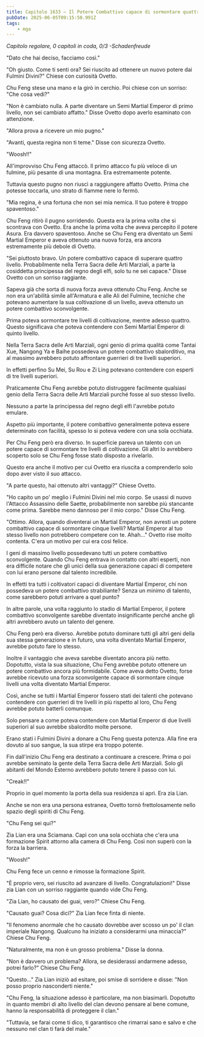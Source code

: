 ```yaml
---
title: Capitolo 1633 – Il Potere Combattivo capace di sormontare quattro livelli
pubDate: 2025-06-05T09:15:50.991Z
tags:
    - mga
---
```



<em>Capitolo regolare,
0 capitoli in coda, 0/3
-Schadenfreude</em>


"Dato che hai deciso, facciamo così."


"Oh giusto. Come ti senti ora? Sei riuscito ad ottenere un nuovo potere dai Fulmini Divini?" Chiese con curiosità Ovetto.


Chu Feng stese una mano e la girò in cerchio. Poi chiese con un sorriso: "Che cosa vedi?"


"Non è cambiato nulla. A parte diventare un Semi Martial Emperor di primo livello, non sei cambiato affatto." Disse Ovetto dopo averlo esaminato con attenzione.


"Allora prova a ricevere un mio pugno."


"Avanti, questa regina non ti teme." Disse con sicurezza Ovetto.


"Woosh!!"


All'improvviso Chu Feng attaccò. Il primo attacco fu più veloce di un fulmine, più pesante di una montagna. Era estremamente potente.


Tuttavia questo pugno non riuscì a raggiungere affatto Ovetto. Prima che potesse toccarla, uno strato di fiamme nere lo fermò.


"Mia regina, è una fortuna che non sei mia nemica. Il tuo potere è troppo spaventoso."


Chu Feng ritirò il pugno sorridendo. Questa era la prima volta che si scontrava con Ovetto. Era anche la prima volta che aveva percepito il potere Asura. Era davvero spaventoso. Anche se Chu Feng era diventato un Semi Martial Emperor e aveva ottenuto una nuova forza, era ancora estremamente più debole di Ovetto.


"Sei piuttosto bravo. Un potere combattivo capace di superare quattro livello. Probabilmente nella Terra Sacra delle Arti Marziali, a parte la cosiddetta principessa del regno degli elfi, solo tu ne sei capace." Disse Ovetto con un sorriso raggiante.


Sapeva già che sorta di nuova forza aveva ottenuto Chu Feng. Anche se non era un'abilità simile all'Armatura e alle Ali del Fulmine, tecniche che potevano aumentare la sua coltivazione di un livello, aveva ottenuto un potere combattivo sconvolgente.


Prima poteva sormontare tre livelli di coltivazione, mentre adesso quattro. Questo significava che poteva contendere con Semi Martial Emperor di quinto livello.


Nella Terra Sacra delle Arti Marziali, ogni genio di prima qualità come Tantai Xue, Nangong Ya e Baihe possedeva un potere combattivo sbalorditivo, ma al massimo avrebbero potuto affrontare guerrieri di tre livelli superiori.


In effetti perfino Su Mei, Su Rou e Zi Ling potevano contendere con esperti di tre livelli superiori.


Praticamente Chu Feng avrebbe potuto distruggere facilmente qualsiasi genio della Terra Sacra delle Arti Marziali purché fosse al suo stesso livello.


Nessuno a parte la principessa del regno degli elfi l'avrebbe potuto emulare.


Aspetto più importante, il potere combattivo generalmente poteva essere determinato con facilità, spesso lo si poteva vedere con una sola occhiata.


Per Chu Feng però era diverso. In superficie pareva un talento con un potere capace di sormontare tre livelli di coltivazione. Gli altri lo avrebbero scoperto solo se Chu Feng fosse stato disposto a rivelarlo.


Questo era anche il motivo per cui Ovetto era riuscita a comprenderlo solo dopo aver visto il suo attacco.


"A parte questo, hai ottenuto altri vantaggi?" Chiese Ovetto.


"Ho capito un po' meglio i Fulmini Divini nel mio corpo. Se usassi di nuovo l'Attacco Assassino delle Saette, probabilmente non sarebbe più stancante come prima. Sarebbe meno dannoso per il mio corpo." Disse Chu Feng.


"Ottimo. Allora, quando diventerai un Martial Emperor, non avresti un potere combattivo capace di sormontare cinque livelli? Martial Emperor al tuo stesso livello non potrebbero competere con te. Ahah..." Ovetto rise molto contenta. C'era un motivo per cui era così felice.


I geni di massimo livello possedevano tutti un potere combattivo sconvolgente. Quando Chu Feng entrava in contatto con altri esperti, non era difficile notare che gli unici della sua generazione capaci di competere con lui erano persone dal talento incredibile.


In effetti tra tutti i coltivatori capaci di diventare Martial Emperor, chi non possedeva un potere combattivo strabiliante? Senza un minimo di talento, come sarebbero potuti arrivare a quel punto?


In altre parole, una volta raggiunto lo stadio di Martial Emperor, il potere combattivo sconvolgente sarebbe diventato insignificante perché anche gli altri avrebbero avuto un talento del genere.


Chu Feng però era diverso. Avrebbe potuto dominare tutti gli altri geni della sua stessa generazione e in futuro, una volta diventato Martial Emperor, avrebbe potuto fare lo stesso.


Inoltre il vantaggio che aveva sarebbe diventato ancora più netto. Dopotutto, vista la sua situazione, Chu Feng avrebbe potuto ottenere un potere combattivo ancora più formidabile. Come aveva detto Ovetto, forse avrebbe ricevuto una forza sconvolgente capace di sormontare cinque livelli una volta diventato Martial Emperor.


Così, anche se tutti i Martial Emperor fossero stati dei talenti che potevano contendere con guerrieri di tre livelli in più rispetto al loro, Chu Feng avrebbe potuto batterli comunque.


Solo pensare a come poteva contendere con Martial Emperor di due livelli superiori al suo avrebbe sbalordito molte persone.


Erano stati i Fulmini Divini a donare a Chu Feng questa potenza. Alla fine era dovuto al suo sangue, la sua stirpe era troppo potente.


Fin dall'inizio Chu Feng era destinato a continuare a crescere. Prima o poi avrebbe seminato la gente della Terra Sacra delle Arti Marziali. Solo gli abitanti del Mondo Esterno avrebbero potuto tenere il passo con lui.


"Creak!!"


Proprio in quel momento la porta della sua residenza si aprì. Era zia Lian.


Anche se non era una persona estranea, Ovetto tornò frettolosamente nello spazio degli spiriti di Chu Feng.


"Chu Feng sei qui?"


Zia Lian era una Sciamana. Capì con una sola occhiata che c'era una formazione Spirit attorno alla camera di Chu Feng. Così non superò con la forza la barriera.


"Woosh!"


Chu Feng fece un cenno e rimosse la formazione Spirit.


"È proprio vero, sei riuscito ad avanzare di livello. Congratulazioni!" Disse zia Lian con un sorriso raggiante quando vide Chu Feng.


"Zia Lian, ho causato dei guai, vero?" Chiese Chu Feng.


"Causato guai? Cosa dici?" Zia Lian fece finta di niente.


"Il fenomeno anormale che ho causato dovrebbe aver scosso un po' il clan imperiale Nangong. Qualcuno ha iniziato a considerarmi una minaccia?" Chiese Chu Feng.


"Naturalmente, ma non è un grosso problema." Disse la donna.


"Non è davvero un problema? Allora, se desiderassi andarmene adesso, potrei farlo?" Chiese Chu Feng.


"Questo..." Zia Lian iniziò ad esitare, poi smise di sorridere e disse: "Non posso proprio nasconderti niente."


"Chu Feng, la situazione adesso è particolare, ma non biasimarli. Dopotutto in quanto membri di alto livello del clan devono pensare al bene comune, hanno la responsabilità di proteggere il clan."


"Tuttavia, se farai come ti dico, ti garantisco che rimarrai sano e salvo e che nessuno nel clan ti farà del male."
                                


                                



